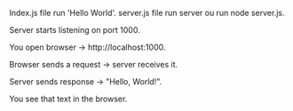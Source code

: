 Index.js file run 'Hello World'. server.js file run server ou run node server.js.

Server starts listening on port 1000.

You open browser → http://localhost:1000.

Browser sends a request → server receives it.

Server sends response → "Hello, World!".

You see that text in the browser.
